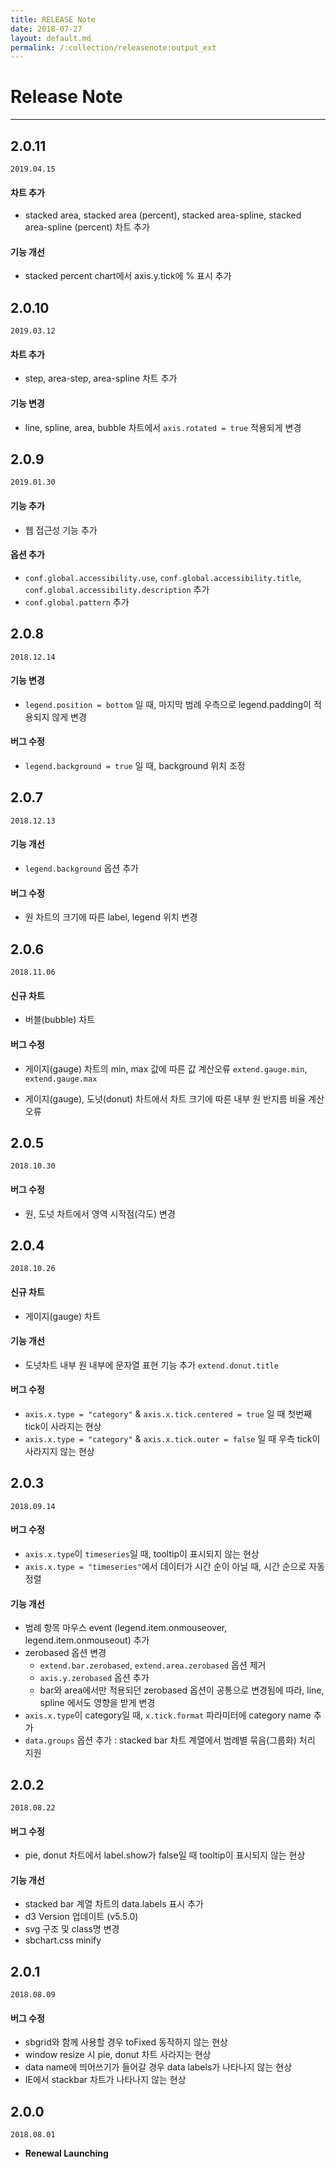 ```yaml
---
title: RELEASE Note
date: 2018-07-27
layout: default.md
permalink: /:collection/releasenote:output_ext
---
```


# Release Note
---
## 2.0.11
`2019.04.15`

#### 차트 추가

* stacked area, stacked area (percent), stacked area-spline, stacked area-spline (percent) 차트 추가

#### 기능 개선

* stacked percent chart에서 axis.y.tick에 % 표시 추가


## 2.0.10
`2019.03.12`

#### 차트 추가

* step, area-step, area-spline 차트 추가

#### 기능 변경

* line, spline, area, bubble 차트에서 `axis.rotated = true` 적용되게 변경


## 2.0.9
`2019.01.30`

#### 기능 추가

* 웹 접근성 기능 추가

#### 옵션 추가

* `conf.global.accessibility.use`, `conf.global.accessibility.title`, `conf.global.accessibility.description` 추가 
* `conf.global.pattern` 추가



## 2.0.8
`2018.12.14`


#### 기능 변경

* `legend.position = bottom` 일 때, 마지막 범례 우측으로 legend.padding이 적용되지 않게 변경

#### 버그 수정

* `legend.background = true` 일 때, background 위치 조정



## 2.0.7
`2018.12.13`

#### 기능 개선

* `legend.background` 옵션 추가

#### 버그 수정

* 원 차트의 크기에 따른 label, legend 위치 변경


## 2.0.6
`2018.11.06`

#### 신규 차트

* 버블(bubble) 차트

#### 버그 수정

* 게이지(gauge) 차트의 min, max 값에 따른 값 계산오류 `extend.gauge.min`, `extend.gauge.max`

* 게이지(gauge), 도넛(donut) 차트에서 차트 크기에 따른 내부 원 반지름 비율 계산오류


## 2.0.5 
`2018.10.30`

#### 버그 수정

* 원, 도넛 차트에서 영역 시작점(각도) 변경


## 2.0.4 
`2018.10.26`

#### 신규 차트

* 게이지(gauge) 차트

#### 기능 개선

* 도넛차트 내부 원 내부에 문자열 표현 기능 추가 `extend.donut.title`

#### 버그 수정

* `axis.x.type = "category"` & `axis.x.tick.centered = true` 일 때 첫번째 tick이 사라지는 현상
* `axis.x.type = "category"` & `axis.x.tick.outer = false` 일 때 우측 tick이 사라지지 않는 현상

## 2.0.3 
`2018.09.14`

#### 버그 수정

* `axis.x.type`이 `timeseries`일 때, tooltip이 표시되지 않는 현상
* `axis.x.type = "timeseries"`에서 데이터가 시간 순이 아닐 때, 시간 순으로 자동 정렬

#### 기능 개선

* 범례 항목 마우스 event (legend.item.onmouseover, legend.item.onmouseout) 추가
* zerobased 옵션 변경
	* `extend.bar.zerobased`, `extend.area.zerobased` 옵션 제거
	* `axis.y.zerobased` 옵션 추가
	* bar와 area에서만 적용되던 zerobased 옵션이 공통으로 변경됨에 따라, line, spline 에서도 영향을 받게 변경
* `axis.x.type`이 category일 때, `x.tick.format` 파라미터에 category name 추가
* `data.groups` 옵션 추가 : stacked bar 차트 계열에서 범례별 묶음(그룹화) 처리 지원

## 2.0.2 
`2018.08.22`

#### 버그 수정

* pie, donut 차트에서 label.show가 false일 때 tooltip이 표시되지 않는 현상

#### 기능 개선

* stacked bar 계열 차트의 data.labels 표시 추가
* d3 Version 업데이트 (v5.5.0)
* svg 구조 및 class명 변경
* sbchart.css minify

## 2.0.1 
`2018.08.09`

#### 버그 수정

* sbgrid와 함께 사용할 경우 toFixed 동작하지 않는 현상
* window resize 시 pie, donut 차트 사라지는 현상
* data name에 띄어쓰기가 들어갈 경우 data labels가 나타나지 않는 현상
* IE에서 stackbar 차트가 나타나지 않는 현상

## 2.0.0 
`2018.08.01`

* **Renewal Launching**
